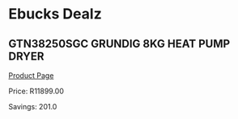 
# Ebucks Dealz
## GTN38250SGC GRUNDIG 8KG HEAT PUMP DRYER
[Product Page](https://www.ebucks.com/web/shop/productSelected.do?prodId=896815314&catId=704981826)

Price: R11899.00

Savings: 201.0


	